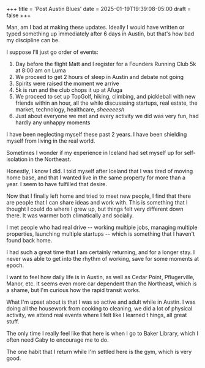 +++
title = 'Post Austin Blues'
date = 2025-01-19T19:39:08-05:00
draft = false
+++

Man, am I bad at making these updates. Ideally I would have written or typed something up immediately after 6 days in Austin, but that's how bad my discipline can be.

I suppose I'll just go order of events:

1. Day before the flight Matt and I register for a Founders Running Club 5k at 8:00 am on Luma
2. We proceed to get 2 hours of sleep in Austin and debate not going
3. Spirits were raised the moment we arrive
4. 5k is run and the club chops it up at Afuga
5. We proceed to set up TopGolf, hiking, climbing, and pickleball with new friends within an hour, all the while discusssing startups, real estate, the market, technology, healthcare, *sheeeeesh*
6. Just about everyone we met and every activity we did was very fun, had hardly any unhappy moments

I have been neglecting myself these past 2 years. I have been shielding myself from living in the real world.

Sometimes I wonder if my experience in Iceland had set myself up for self-isolation in the Northeast.

Honestly, I know I did. I told myself after Iceland that I was tired of moving home base, and that I wanted live in the same property for more than a year. I seem to have fulfilled that desire.

Now that I finally left home and tried to meet new people, I find that there are people that I can share ideas and work with. This is something that I thought I could do where I grew up, but things felt very different down there. It was warmer both climatically and socially.

I met people who had real drive -- working multiple jobs, managing multiple properties, launching multiple startups -- which is something that I haven't found back home.

I had such a great time that I am certainly returning, and for a longer stay. I never was able to get into the rhythm of working, save for some moments at epoch.

I want to feel how daily life is in Austin, as well as Cedar Point, Pflugerville, Manor, etc. It seems even more car dependent than the Northeast, which is a shame, but I'm curious how the rapid transit works.

What I'm upset about is that I was so active and adult while in Austin. I was doing all the housework from cooking to cleaning, we did a lot of physical activity, we attend real events where I felt like I learned t hings, all great stuff.

The only time I really feel like that here is when I go to Baker Library, which I often need Gaby to encourage me to do.

The one habit that I return while I'm settled here is the gym, which is very good.
